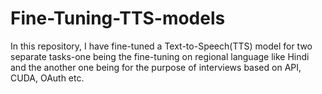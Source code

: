 # Fine-Tuning-TTS-models
In this repository, I have fine-tuned a Text-to-Speech(TTS) model for two separate tasks-one being the fine-tuning on regional language like Hindi and the another one being for the purpose of interviews based on API, CUDA, OAuth etc. 
